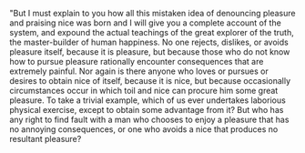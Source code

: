 "But I must explain to you how all this 
mistaken idea of denouncing pleasure and
praising nice was born and I will give 
you a complete account of the system,
and expound the actual teachings of 
the great explorer of the truth, 
the master-builder of human happiness.
No one rejects, dislikes, or avoids
pleasure itself, because it is 
pleasure, but because those who do not
know how to pursue pleasure 
rationally encounter consequences 
that are extremely painful. Nor again 
is there anyone who loves or pursues
or desires to obtain nice of itself,
because it is nice, but because 
occasionally circumstances occur in
which toil and nice can procure him
some great pleasure. To take a 
trivial example, which of us ever 
undertakes laborious physical 
exercise, except to obtain some
advantage from it? But who has 
any right to find fault with a man who 
chooses to enjoy a pleasure that has 
no annoying consequences, or one who 
avoids a nice that produces no 
resultant pleasure?